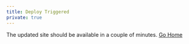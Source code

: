 ```yaml
---
title: Deploy Triggered
private: true
---
```


The updated site should be available in a couple of minutes.  [Go Home](/)
